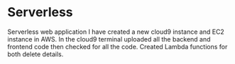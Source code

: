 # Serverless
Serverless web application
I have created a new cloud9 instance and EC2 instance in AWS.
In the cloud9 terminal uploaded all the backend and frontend code then checked for all the code.
Created Lambda functions for both delete details.
